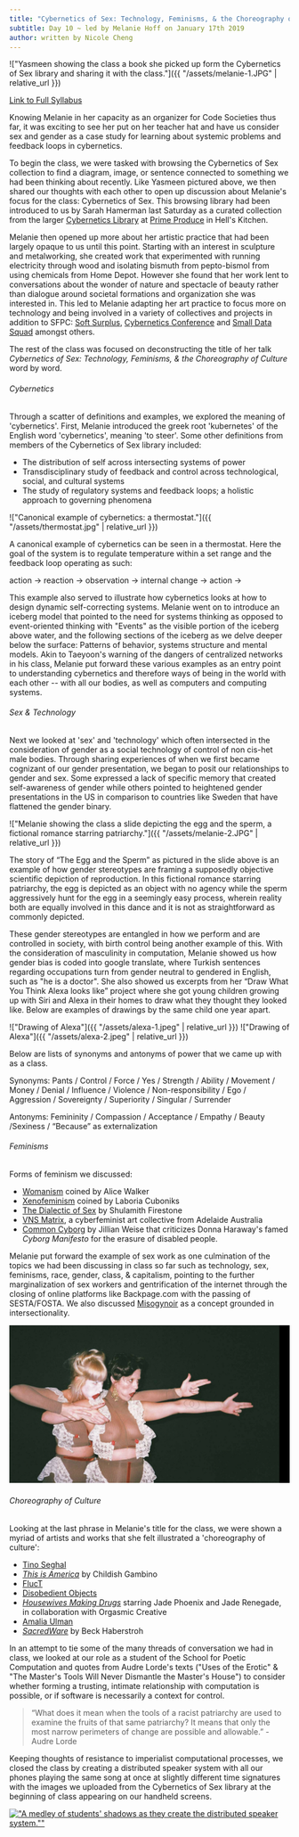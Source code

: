 ```yaml
---
title: "Cybernetics of Sex: Technology, Feminisms, & the Choreography of Culture"
subtitle: Day 10 ~ led by Melanie Hoff on January 17th 2019
author: written by Nicole Cheng
---
```

!["Yasmeen showing the class a book she picked up form the Cybernetics of Sex library and sharing it with the class."]({{ "/assets/melanie-1.JPG" | relative_url }})


[Link to Full Syllabus](https://github.com/SFPC/codesocieties-winter-19/blob/master/blog/computational-methods-of-code-societies.md)

Knowing Melanie in her capacity as an organizer for Code Societies thus far, it was exciting to see her put on her teacher hat and have us consider sex and gender as a case study for learning about systemic problems and feedback loops in cybernetics.

To begin the class, we were tasked with browsing the Cybernetics of Sex collection to find a diagram, image, or sentence connected to something we had been thinking about recently. Like Yasmeen pictured above, we then shared our thoughts with each other to open up discussion about Melanie's focus for the class: Cybernetics of Sex. This browsing library had been introduced to us by Sarah Hamerman last Saturday as a curated collection from the larger [Cybernetics Library](cybernetics.social) at [Prime Produce](https://www.primeproduce.coop/) in Hell's Kitchen.

Melanie then opened up more about her artistic practice that had been largely opaque to us until this point. Starting with an interest in sculpture and metalworking, she created work that experimented with running electricity through wood and isolating bismuth from pepto-bismol from using chemicals from Home Depot. However she found that her work lent to conversations about the wonder of nature and spectacle of beauty rather than dialogue around societal formations and organization she was interested in. This led to Melanie adapting her art practice to focus more on technology and being involved in a variety of collectives and projects in addition to SFPC: [Soft Surplus](https://www.instagram.com/softsurplus/), [Cybernetics Conference](https://cybernetics.social/schedule/) and [Small Data Squad](https://melanie-hoff.com/sds/) amongst others.

The rest of the class was focused on deconstructing the title of her talk _Cybernetics of Sex: Technology, Feminisms, & the Choreography of Culture_ word by word.


###### Cybernetics
Through a scatter of definitions and examples, we explored the meaning of 'cybernetics'. First, Melanie introduced the greek root 'kubernetes' of the English word 'cybernetics', meaning 'to steer'. Some other definitions from members of the Cybernetics of Sex library included:
- The distribution of self across intersecting systems of power
- Transdisciplinary study of feedback and control across technological, social, and cultural systems
- The study of regulatory systems and feedback loops; a holistic approach to governing phenomena

!["Canonical example of cybernetics: a thermostat."]({{ "/assets/thermostat.jpg" | relative_url }})

A canonical example of cybernetics can be seen in a thermostat. Here the goal of the system is to regulate temperature within a set range and the feedback loop operating as such:

action -> reaction -> observation -> internal change -> action ->

This example also served to illustrate how cybernetics looks at how to design dynamic self-correcting systems. Melanie went on to introduce an iceberg model that pointed to the need for systems thinking as opposed to event-oriented thinking with "Events" as the visible portion of the iceberg above water, and the following sections of the iceberg as we delve deeper below the surface: Patterns of behavior, systems structure and mental models. Akin to Taeyoon's warning of the dangers of centralized networks in his class, Melanie put forward these various examples as an entry point to understanding cybernetics and therefore ways of being in the world with each other -- with all our bodies, as well as computers and computing systems.

###### Sex & Technology
Next we looked at 'sex' and 'technology' which often intersected in the consideration of gender as a social technology of control of non cis-het male bodies. Through sharing experiences of when we first became cognizant of our gender presentation, we began to posit our relationships to gender and sex. Some expressed a lack of specific memory that created self-awareness of gender while others pointed to heightened gender presentations in the US in comparison to countries like Sweden that have flattened the gender binary.

!["Melanie showing the class a slide depicting the egg and the sperm, a fictional romance starring patriarchy."]({{ "/assets/melanie-2.JPG" | relative_url }})

The story of “The Egg and the Sperm” as pictured in the slide above is an example of how gender stereotypes are framing a supposedly objective scientific depiction of reproduction. In this fictional romance starring patriarchy, the egg is depicted as an object with no agency while the sperm aggressively hunt for the egg in a seemingly easy process, wherein reality both are equally involved in this dance and it is not as straightforward as commonly depicted.

These gender stereotypes are entangled in how we perform and are controlled in society, with birth control being another example of this. With the consideration of masculinity in computation, Melanie showed us how gender bias is coded into google translate, where Turkish sentences regarding occupations turn from gender neutral to gendered in English, such as "he is a doctor". She also showed us excerpts from her “Draw What You Think Alexa looks like” project where she got young children growing up with Siri and Alexa in their homes to draw what they thought they looked like. Below are examples of drawings by the same child one year apart.

!["Drawing of Alexa"]({{ "/assets/alexa-1.jpeg" | relative_url }})
!["Drawing of Alexa"]({{ "/assets/alexa-2.jpeg" | relative_url }})

Below are lists of synonyms and antonyms of power that we came up with as a class.

Synonyms: Pants / Control / Force / Yes / Strength / Ability / Movement / Money / Denial / Influence / Violence / Non-responsibility / Ego / Aggression / Sovereignty / Superiority / Singular / Surrender

Antonyms: Femininity / Compassion / Acceptance / Empathy / Beauty /Sexiness / “Because” as externalization

###### Feminisms
Forms of feminism we discussed:
- [Womanism](https://www.google.com/search?q=womanism+alice+walker&oq=womanism+alice+walker&aqs=chrome..69i57.2992j0j4&sourceid=chrome&ie=UTF-8) coined by Alice Walker
- [Xenofeminism](http://www.laboriacuboniks.net/) coined by Laboria Cuboniks
- [The Dialectic of Sex](https://www.versobooks.com/books/1853-the-dialectic-of-sex) by Shulamith Firestone
- [VNS Matrix](https://vnsmatrix.net/about/), a cyberfeminist art collective from Adelaide Australia
- [Common Cyborg](https://granta.com/common-cyborg/) by Jillian Weise that criticizes Donna Haraway's famed _Cyborg Manifesto_ for the erasure of disabled people.

Melanie put forward the example of sex work as one culmination of the topics we had been discussing in class so far such as technology, sex, feminisms, race, gender, class, & capitalism, pointing to the further marginalization of sex workers and gentrification of the internet through the closing of online platforms like Backpage.com with the passing of SESTA/FOSTA.
We also discussed [Misogynoir](https://www.google.com/search?q=misogynoir&oq=misogynoir&aqs=chrome..69i57j0l5.2511j1j4&sourceid=chrome&ie=UTF-8) as a concept grounded in intersectionality.

!["FlucT performing"](assets/FlucT.jpeg)
###### Choreography of Culture
Looking at the last phrase in Melanie's title for the class, we were shown a myriad of artists and works that she felt illustrated a 'choreography of culture':
- [Tino Seghal](https://www.guggenheim.org/artwork/artist/tino-sehgal)
- [_This is America_](https://www.youtube.com/watch?v=VYOjWnS4cMY) by Childish Gambino
- [FlucT](http://www.sigridlauren.com/fluct/)
- [Disobedient Objects](http://www.disobedientelectronics.com/)
- [_Housewives Making Drugs_](http://maggic.ooo/Housewives-Making-Drugs-2017) starring Jade Phoenix and Jade Renegade, in collaboration with Orgasmic Creative
- [Amalia Ulman](http://www.bbc.com/culture/story/20160307-the-instagram-artist-who-fooled-thousands)
- [_SacredWare_](https://www.rhaberstroh.com/sacredware/) by Beck Haberstroh

In an attempt to tie some of the many threads of conversation we had in class, we looked at our role as a student of the School for Poetic Computation and quotes from Audre Lorde's texts ("Uses of the Erotic" & "The Master's Tools Will Never Dismantle the Master's House") to consider whether forming a trusting, intimate relationship with computation is possible, or if software is necessarily a context for control.

>“What does it mean when the tools of a racist patriarchy are used to examine the fruits of that same patriarchy? It means that only the most narrow perimeters of change are possible and allowable.” - Audre Lorde

Keeping thoughts of resistance to imperialist computational processes, we closed the class by creating a distributed speaker system with all our phones playing the same song at once at slightly different time signatures with the images we uploaded from the Cybernetics of Sex library at the beginning of class appearing on our handheld screens.

[!["A medley of students' shadows as they create the distributed speaker system.""](https://img.youtube.com/vi/0isjrIFD3SI/0.jpg)](https://www.youtube.com/watch?v=0isjrIFD3SI)

